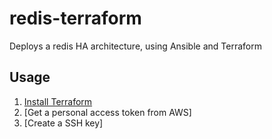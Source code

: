 # redis-terraform

Deploys a redis HA architecture, using Ansible and Terraform

## Usage

1. [Install Terraform](http://www.terraform.io/intro/getting-started/install.html)
2. [Get a personal access token from AWS]
3. [Create a SSH key]
